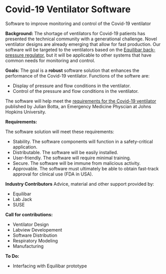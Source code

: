 # Covid-19 Ventilator Software
Software to improve monitoring and control of the Covid-19 ventilator 

**Background:**  The shortage of ventilators for Covid-19 patients has presented the technical community with a generational challenge.  Novel ventilator designs are already emerging that allow for fast production.   Our software will be targeted to the ventilators based on the [Equilibar back-pressure regulator](https://www.equilibar.com/fullly-automated-oscillatory-pressure-wave-system/), but it will be applicable to other systems that have common needs for monitoring and control.  

**Goals:**  The goal is a **robust** software solution that enhances the performance of the Covid-19 ventilator.  Functions of the softwre are:

* Display of pressure and flow conditions in the ventilator.
* Control of the pressure and flow conditions in the ventilator.  

The software will help meet the [requirements for the Covid-19 ventilator](https://docs.google.com/document/d/1FNPwrQjB1qW1330s5-S_-VB0vDHajMWKieJRjINCNeE/edit) published by Julian Botta, an Emergency Medicine Physcian at Johns Hopkins University.


**Requirements:** 

The software solution will meet these requirements:

* Stability.  The software components will function in a safety-critical application.
* Distributable.  The software will be easily installed.
* User-friendly.  The software will require minimal training.
* Secure.  The software will be immune from malicious activity.
* Approvable.  The software must ultimately be able to obtain fast-track approval for clinical use (FDA in USA).

**Industry Contributors**
Advice, material and other support provided by:
* Equilibar
* Lab Jack
* SUSE


**Call for contributions:**
* Ventilator Design
* Labview Developement
* Software Distribution
* Respiratory Modeling
* Manufacturing

**To Do:**

* Interfacing with Equilibar prototype











